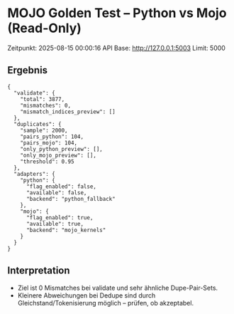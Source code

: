 # MOJO Golden Test – Python vs Mojo (Read-Only)

Zeitpunkt: 2025-08-15 00:00:16
API Base: http://127.0.0.1:5003
Limit: 5000

## Ergebnis
```
{
  "validate": {
    "total": 3877,
    "mismatches": 0,
    "mismatch_indices_preview": []
  },
  "duplicates": {
    "sample": 2000,
    "pairs_python": 104,
    "pairs_mojo": 104,
    "only_python_preview": [],
    "only_mojo_preview": [],
    "threshold": 0.95
  },
  "adapters": {
    "python": {
      "flag_enabled": false,
      "available": false,
      "backend": "python_fallback"
    },
    "mojo": {
      "flag_enabled": true,
      "available": true,
      "backend": "mojo_kernels"
    }
  }
}
```

## Interpretation
- Ziel ist 0 Mismatches bei validate und sehr ähnliche Dupe-Pair-Sets.
- Kleinere Abweichungen bei Dedupe sind durch Gleichstand/Tokenisierung möglich – prüfen, ob akzeptabel.
